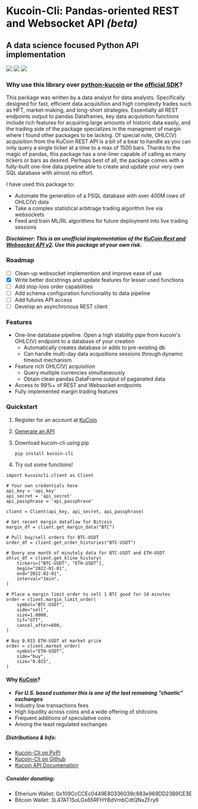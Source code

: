 # Kucoin-Cli: Pandas-oriented REST and Websocket API _(beta)_
## A data science focused Python API implementation 

<img src="https://img.shields.io/pypi/v/kucoin-cli"> <img src="https://img.shields.io/pypi/l/kucoin-cli"> <img src="https://img.shields.io/badge/Maintained-YES-green">

### Why use this library over [python-kucoin](https://github.com/sammchardy/python-kucoin) or the [official SDK](https://github.com/Kucoin/kucoin-python-sdk)?
This package was written by a data analyst for data analysts. Specifically designed for fast, efficient data acquisition and high complexity trades such as HFT, market-making, and long-short strategies. Essentially all REST endpoints output to pandas Dataframes, key data acquisition functions include rich features for acquiring large amounts of historic data easily, and the trading side of the package specializes in the managment of margin where I found other packages to be lacking. Of special note, OHLC(V) acquisition from the KuCoin REST API is a bit of a bear to handle as you can only query a single ticker at a time to a max of 1500 bars. Thanks to the magic of pandas, this package has a one-liner capable of calling as many tickers or bars as desired. Perhaps best of all, the package comes with a fully-built one-line data pipeline able to create and update your very own SQL database with almost no effort. 

I have used this package to:
- Automate the generation of a PSQL database with over 400M rows of OHLC(V) data
- Take a complex statistical arbitrage trading algorithm live via websockets
- Feed and train ML/RL algorithms for future deployment into live trading sessions

_**Disclaimer: This is an unofficial implementation of the [KuCoin Rest and Websocket API v2](https://docs.kucoin.com/#general). Use this package at your own risk.**_

### Roadmap
- [ ] Clean-up websocket implemention and improve ease of use
- [x] Write better docstrings and update features for lesser used functions
- [ ] Add stop-loss order capabilities
- [ ] Add schema configuration functionality to data pipeline
- [ ] Add futures API access
- [ ] Develop an asynchronous REST client

### Features
- One-line database pipeline. Open a high stability pipe from kucoin's OHLC(V) endpoint to a database of your creation
  - Automatically creates database or adds to pre-existing db
  - Can handle multi-day data acqusitions sessions through dynamic timeout mechanism
- Feature rich OHLC(V) acquisition
  - Query multiple currencies simultaneously 
  - Obtain clean pandas DataFrame output of paganated data 
- Access to 99%+ of REST and Websocket endpoints
- Fully implemented margin trading features

### Quickstart
1. Register for an account at [KuCoin](https://www.kucoin.com/)
2. [Generate an API](https://www.kucoin.com/account/api)
3. Download kucoin-cli using pip

    `pip install kucoin-cli`

4. Try out some functions! 

```
import kucoincli.client as Client

# Your own credentials here
api_key = 'api_key' 
api_secret = 'api_secret' 
api_passphrase = 'api_passphrase' 

client = Client(api_key, api_secret, api_passphrase)

# Get recent margin dataflow for Bitcoin
margin_df = client.get_margin_data("BTC")

# Pull buy/sell orders for BTC-USDT
order_df = client.get_order_histories("BTC-USDT")

# Query one month of minutely data for BTC-USDT and ETH-USDT
ohlvc_df = client.get_kline_history(
    tickers=["BTC-USDT", "ETH-USDT"],
    begin="2022-01-01",
    end="2022-02-01",
    interval="1min",
)

# Place a margin limit order to sell 1 BTC good for 10 minutes
order = client.margin_limit_order(
    symbol="BTC-USDT",
    side="sell",
    size=1.0000,
    tif="GTT",
    cancel_after=600,
)

# Buy 0.015 ETH-USDT at market price
order = client.market_order(
    symbol="ETH-USDT",
    side="buy",
    size="0.015",
)
```

#### Why [KuCoin](https://www.kucoin.com/)? 
- _**For U.S. based customer this is one of the last remaining "chaotic" exchanges**_
- Industry low transactions fees 
- High liquidity across coins and a wide offering of shitcoins
- Frequent additions of speculative coins 
- Among the least regulated exchanges

##### Distributions & Info:
- [Kucoin-Cli on PyPI](https://pypi.org/project/kucoin-cli/)
- [Kucoin-Cli on Github](https://github.com/jaythequant/kucoin-cli)
- [Kucoin API Documenation](https://docs.kucoin.com/#general)

##### Consider donating:
- Etherium Wallet: 0x109CcCCEc0449E80336039c983e969DD23B9CE3E
- Bitcoin Wallet: 3L47AT1SoLGs65RFHYBdVmbCdtQNxZFry6
